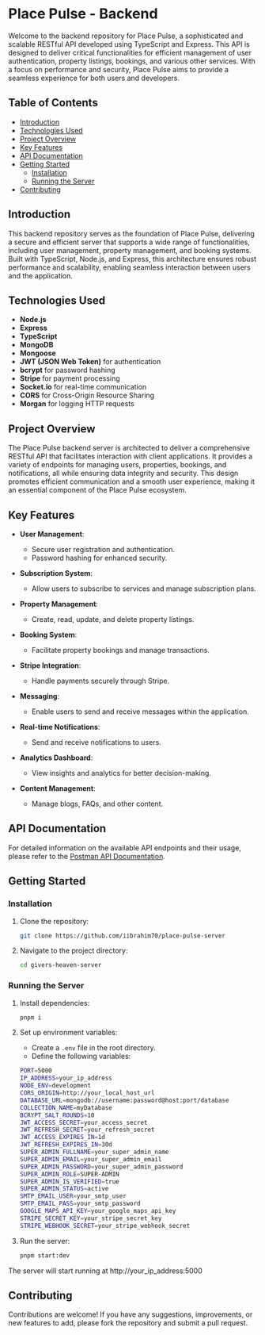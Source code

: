 # Place Pulse - Backend

Welcome to the backend repository for Place Pulse, a sophisticated and scalable RESTful API developed using TypeScript and Express. This API is designed to deliver critical functionalities for efficient management of user authentication, property listings, bookings, and various other services. With a focus on performance and security, Place Pulse aims to provide a seamless experience for both users and developers.


## Table of Contents

- [Introduction](#introduction)
- [Technologies Used](#technologies-used)
- [Project Overview](#project-overview)
- [Key Features](#key-features)
- [API Documentation](#api-documentation)
- [Getting Started](#getting-started)
  - [Installation](#installation)
  - [Running the Server](#running-the-server)
- [Contributing](#contributing)


## Introduction

This backend repository serves as the foundation of Place Pulse, delivering a secure and efficient server that supports a wide range of functionalities, including user management, property management, and booking systems. Built with TypeScript, Node.js, and Express, this architecture ensures robust performance and scalability, enabling seamless interaction between users and the application.


## Technologies Used

- **Node.js**
- **Express**
- **TypeScript**
- **MongoDB**
- **Mongoose**
- **JWT (JSON Web Token)** for authentication
- **bcrypt** for password hashing
- **Stripe** for payment processing
- **Socket.io** for real-time communication
- **CORS** for Cross-Origin Resource Sharing
- **Morgan** for logging HTTP requests


## Project Overview

The Place Pulse backend server is architected to deliver a comprehensive RESTful API that facilitates interaction with client applications. It provides a variety of endpoints for managing users, properties, bookings, and notifications, all while ensuring data integrity and security. This design promotes efficient communication and a smooth user experience, making it an essential component of the Place Pulse ecosystem.


## Key Features

- **User Management**:
  - Secure user registration and authentication.
  - Password hashing for enhanced security.

- **Subscription System**:
  - Allow users to subscribe to services and manage subscription plans.

- **Property Management**:
  - Create, read, update, and delete property listings.

- **Booking System**:
  - Facilitate property bookings and manage transactions.

- **Stripe Integration**:
  - Handle payments securely through Stripe.

- **Messaging**:
  - Enable users to send and receive messages within the application.

- **Real-time Notifications**:
  - Send and receive notifications to users.

- **Analytics Dashboard**:
  - View insights and analytics for better decision-making.

- **Content Management**:
  - Manage blogs, FAQs, and other content.

## API Documentation

For detailed information on the available API endpoints and their usage, please refer to the [Postman API Documentation](https://documenter.getpostman.com/view/28965294/2sAXqzVdYq).

## Getting Started

### Installation

1. Clone the repository:

   ```bash
   git clone https://github.com/iibrahim70/place-pulse-server
   ```

2. Navigate to the project directory:

    ```bash
    cd givers-heaven-server
    ```

### Running the Server

1. Install dependencies:

    ```bash
    pnpm i
    ```

2. Set up environment variables:

    - Create a `.env` file in the root directory.
    - Define the following variables:

    ```bash
   PORT=5000
   IP_ADDRESS=your_ip_address
   NODE_ENV=development
   CORS_ORIGIN=http://your_local_host_url
   DATABASE_URL=mongodb://username:password@host:port/database
   COLLECTION_NAME=myDatabase
   BCRYPT_SALT_ROUNDS=10
   JWT_ACCESS_SECRET=your_access_secret
   JWT_REFRESH_SECRET=your_refresh_secret
   JWT_ACCESS_EXPIRES_IN=1d
   JWT_REFRESH_EXPIRES_IN=30d
   SUPER_ADMIN_FULLNAME=your_super_admin_name
   SUPER_ADMIN_EMAIL=your_super_admin_email
   SUPER_ADMIN_PASSWORD=your_super_admin_password
   SUPER_ADMIN_ROLE=SUPER-ADMIN
   SUPER_ADMIN_IS_VERIFIED=true
   SUPER_ADMIN_STATUS=active
   SMTP_EMAIL_USER=your_smtp_user
   SMTP_EMAIL_PASS=your_smtp_password
   GOOGLE_MAPS_API_KEY=your_google_maps_api_key
   STRIPE_SECRET_KEY=your_stripe_secret_key
   STRIPE_WEBHOOK_SECRET=your_stripe_webhook_secret
    ```

3. Run the server:

    ```bash
    pnpm start:dev
    ```

The server will start running at http://your_ip_address:5000

## Contributing

Contributions are welcome! If you have any suggestions, improvements, or new features to add, please fork the repository and submit a pull request.




